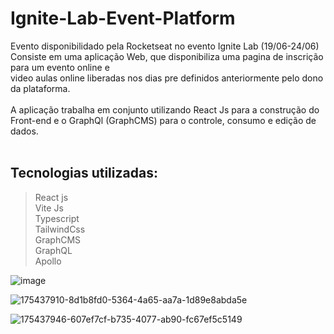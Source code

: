 # Ignite-Lab-Event-Platform

Evento disponibilidado pela Rocketseat no evento Ignite Lab (19/06-24/06) <br/>
Consiste em uma aplicação Web, que disponibiliza uma pagina de inscrição para um evento online e <br/>
video aulas online liberadas nos dias pre definidos anteriormente pelo dono da plataforma. <br/>
<br/>
A aplicação trabalha em conjunto utilizando React Js para a construção do Front-end e o GraphQl (GraphCMS) para o controle, consumo e edição de dados.<br/>
<br/>
## Tecnologias utilizadas:
>React js <br/>
>Vite Js <br/>
>Typescript <br/>
>TailwindCss <br/> 
>GraphCMS <br/>
>GraphQL <br/>
>Apollo <br/>
 
![image](https://user-images.githubusercontent.com/62970346/175799166-94c23d77-c401-4dc4-8a95-7305254403c7.png)

![175437910-8d1b8fd0-5364-4a65-aa7a-1d89e8abda5e](https://user-images.githubusercontent.com/62970346/175438104-01188ae0-03bb-4f6c-b6e3-cf589048a095.png)

![175437946-607ef7cf-b735-4077-ab90-fc67ef5c5149](https://user-images.githubusercontent.com/62970346/175438125-4fc2c7ad-8583-4d0a-850c-ac4285709e61.png)
